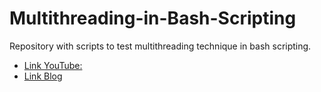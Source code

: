 # Multithreading-in-Bash-Scripting

Repository with scripts to test multithreading technique in bash scripting.

- [Link YouTube:](https://www.youtube.com/watch?v=AoCycqhOgD8&t=259s&ab_channel=iTrox)
- [Link Blog](https://sites.google.com/view/itrox/blog/multithreading-en-bash-scripting)
